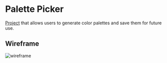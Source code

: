 # Palette Picker

[Project](http://frontend.turing.io/projects/palette-picker.html) that allows users to generate color palettes and save them for future use.

## Wireframe
![wireframe](https://drive.google.com/file/d/1FcN7fSTR7i6r12EQ8hIzsOLuHJSxdGe8/view?usp=sharing)
